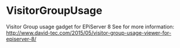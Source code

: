 # VisitorGroupUsage
Visitor Group usage gadget for EPiServer 8
See for more information: http://www.david-tec.com/2015/05/visitor-group-usage-viewer-for-episerver-8/
